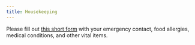 ```yaml
---
title: Housekeeping
---
```


Please fill out [this short form](https://goo.gl/forms/104bPdFFa7QC2x0n1) with
your emergency contact, food allergies, medical conditions, and other vital
items.
